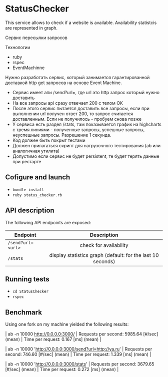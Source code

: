 # StatusChecker

This service allows to check if a website is available. Availability statistcis are represented in graph.

Сервис пересылки запросов
 
Технологии
- ruby
- rspec
- EventMachinne
 
Нужно разработать сервис, который занимается гарантированной доставкой http get запросов на основе Event Machine. 
 
- Сервис имеет апи /send?url=<url>, где url это http запрос который нужно доставить
- На все запросы api сразу отвечает 200 c телом OK 
- После этого сервис пытается доставить все запросы, если при выполнении url получен ответ 200, то запрос считается доставленным. Если не получилось - пробуем снова позже
- У сервиса есть раздел /stats, там показывается график на highcharts с тремя линиями - полученные запросы, успешные запросы, неуспешные запросы. Разрешение 1 секунда. 
- Код должен быть покрыт тестами
- Должен прилагаться скрипт для нагрузочного тестирования (ab или аналогичная утилита)
- Допустимо если сервис не будет persistent, те будет терять данные при рестарте


## Cofigure and launch

* `bundle install`
* `ruby status_checker.rb`


## API description
The following API endpoints are exposed:

| Endpoint        | Description |
| -------------   |:-------------:|
|`/send?url=<url>`|check <url> for availability|
|`/stats`         |display statistics graph (default: for the last 10 seconds)|

## Running tests
* `cd StatusChecker`
* `rspec`

## Benchmark

Using one fork on my machine yielded the following results:

| ab -n 10000 http://0.0.0.0:3000/ |   Requests per second:    5985.64 [#/sec] (mean) |
                                       Time per request:       0.167 [ms] (mean)      |

| ab -n 10000 'http://0.0.0.0:3000/send?url=http://ya.ru' |  Requests per second:    746.60 [#/sec] (mean) |
                                                             Time per request:       1.339 [ms] (mean)     |

| ab -n 10000 'http://0.0.0.0:3000/stats' |  Requests per second:    3679.65 [#/sec] (mean) |
                                             Time per request:       0.272 [ms] (mean)      |
